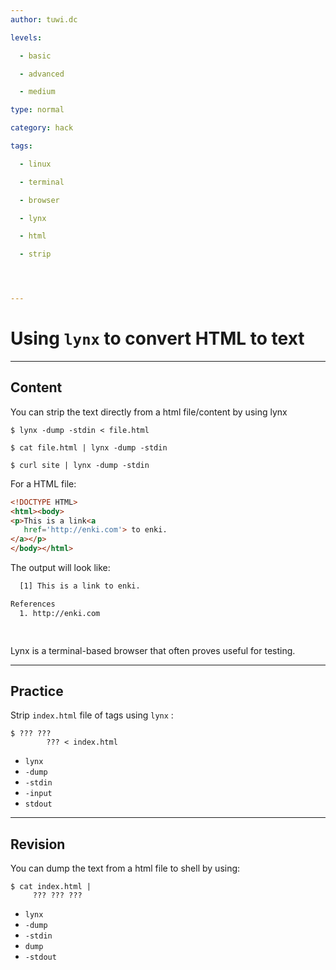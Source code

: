 ```yaml
---
author: tuwi.dc

levels:

  - basic

  - advanced

  - medium

type: normal

category: hack

tags:

  - linux

  - terminal

  - browser

  - lynx

  - html

  - strip




---
```


# Using `lynx` to convert HTML to text

---
## Content

You can strip the text directly from a html file/content by using lynx
```
$ lynx -dump -stdin < file.html
```

```
$ cat file.html | lynx -dump -stdin
```
```
$ curl site | lynx -dump -stdin
```
For a HTML file:
```html
<!DOCTYPE HTML>
<html><body>
<p>This is a link<a
   href='http://enki.com'> to enki.
</a></p>
</body></html>
```
The output will look like:
```bash
  [1] This is a link to enki.

References
  1. http://enki.com

  
```

Lynx is a terminal-based browser that often proves useful for testing.

---
## Practice

Strip `index.html` file of tags using `lynx` :
```
$ ??? ??? 
        ??? < index.html
```

* `lynx`
* `-dump`
* `-stdin`
* `-input`
* `stdout`

---
## Revision

You can dump the text from a html file to shell by using:
```
$ cat index.html | 
     ??? ??? ???
```

* `lynx`
* `-dump`
* `-stdin`
* `dump`
* `-stdout`

